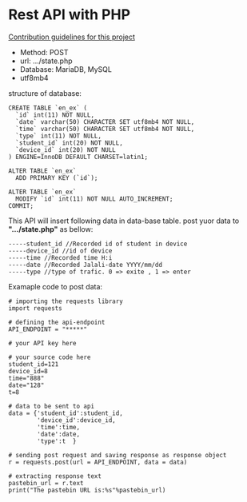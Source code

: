 # Rest API with PHP

[Contribution guidelines for this project](docs/CONTRIBUTING.md)


- Method: POST
- url: .../state.php
- Database: MariaDB, MySQL
- utf8mb4

structure of database:
```
CREATE TABLE `en_ex` (
  `id` int(11) NOT NULL,
  `date` varchar(50) CHARACTER SET utf8mb4 NOT NULL,
  `time` varchar(50) CHARACTER SET utf8mb4 NOT NULL,
  `type` int(11) NOT NULL,
  `student_id` int(20) NOT NULL,
  `device_id` int(20) NOT NULL
) ENGINE=InnoDB DEFAULT CHARSET=latin1;

ALTER TABLE `en_ex`
  ADD PRIMARY KEY (`id`);

ALTER TABLE `en_ex`
  MODIFY `id` int(11) NOT NULL AUTO_INCREMENT;
COMMIT;
```
This API will insert following data in data-base table. post yuor data to **".../state.php"** as bellow:

```
-----student_id //Recorded id of student in device
-----device_id //id of device
-----time //Recorded time H:i
-----date //Recorded Jalali-date YYYY/mm/dd
-----type //type of trafic. 0 => exite , 1 => enter

```
Examaple code to post data:
```
# importing the requests library
import requests

# defining the api-endpoint
API_ENDPOINT = "*****"

# your API key here

# your source code here
student_id=121
device_id=8
time="888"
date="128"
t=8

# data to be sent to api
data = {'student_id':student_id,
        'device_id':device_id,
        'time':time,
        'date':date,
        'type':t  }

# sending post request and saving response as response object
r = requests.post(url = API_ENDPOINT, data = data)

# extracting response text
pastebin_url = r.text
print("The pastebin URL is:%s"%pastebin_url)
```
